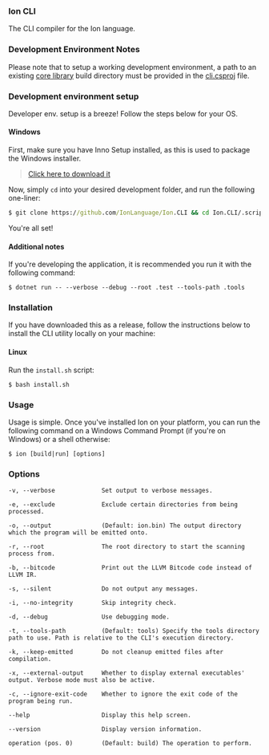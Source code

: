 ### Ion CLI

The CLI compiler for the Ion language.

### Development Environment Notes

Please note that to setup a working development environment, a path to an existing [core library](https://github.com/IonLanguage/Ion) build directory must be provided in the [cli.csproj](https://github.com/IonLanguage/Ion/cli/blob/5a577626af24a43f090903da00b05b7ca7b9876e/cli.csproj#L9) file.


### Development environment setup

Developer env. setup is a breeze! Follow the steps below for your OS.

#### Windows

First, make sure you have Inno Setup installed, as this is used to package the Windows installer.

> [Click here to download it](http://www.jrsoftware.org/download.php/is.exe)

Now, simply `cd` into your desired development folder, and run the following one-liner:
```cmd
$ git clone https://github.com/IonLanguage/Ion.CLI && cd Ion.CLI/.scripts/windows && setup-env.bat
```

You're all set!

#### Additional notes

If you're developing the application, it is recommended you run it with the following command:

```shell
$ dotnet run -- --verbose --debug --root .test --tools-path .tools
```

### Installation

If you have downloaded this as a release, follow the instructions below to install the CLI utility locally on your machine:

#### Linux

Run the `install.sh` script:

```shell
$ bash install.sh
```

### Usage

Usage is simple. Once you've installed Ion on your platform, you can run the following command on a Windows Command Prompt (if you're on Windows) or a shell otherwise:

```shell
$ ion [build|run] [options]
```

### Options

```
-v, --verbose             Set output to verbose messages.

-e, --exclude             Exclude certain directories from being processed.

-o, --output              (Default: ion.bin) The output directory which the program will be emitted onto.

-r, --root                The root directory to start the scanning process from.

-b, --bitcode             Print out the LLVM Bitcode code instead of LLVM IR.

-s, --silent              Do not output any messages.

-i, --no-integrity        Skip integrity check.

-d, --debug               Use debugging mode.

-t, --tools-path          (Default: tools) Specify the tools directory path to use. Path is relative to the CLI's execution directory.

-k, --keep-emitted        Do not cleanup emitted files after compilation.

-x, --external-output     Whether to display external executables' output. Verbose mode must also be active.

-c, --ignore-exit-code    Whether to ignore the exit code of the program being run.

--help                    Display this help screen.

--version                 Display version information.

operation (pos. 0)        (Default: build) The operation to perform.
```
